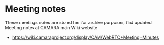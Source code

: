 # Meeting notes

These meetings notes are stored her for archive purposes, find updated Meeting notes at CAMARA main Wiki website

* https://wiki.camaraproject.org/display/CAM/WebRTC+Meeting+Minutes
